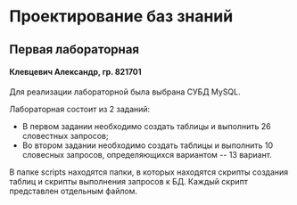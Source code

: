 # Проектирование баз знаний
## Первая лабораторная
#### Клевцевич Александр, гр. 821701

Для реализации лабораторной была выбрана СУБД MySQL.

Лабораторная состоит из 2 заданий:
+ В первом задании необходимо создать таблицы и выполнить 26 словестных запросов;
+ Во втором задании необходимо создать таблицы и выполнить 10 словесных запросов, определяющихся вариантом -- 13 вариант.

В папке scripts находятся папки, в которых находятся скрипты создания таблиц и скрипты выполнения запросов к БД. Каждый скрипт представлен отдельным файлом.
